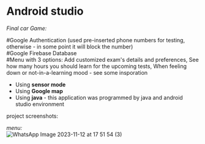 # Android studio

_Final car Game:_


#Google Authentication (used pre-inserted phone numbers for testing, otherwise - in some point it will block the number) <br />
#Google Firebase Database<br />
#Menu with 3 options: Add customized exam's details and preferences, See how many hours you should learn for the upcoming tests, When feeling down or not-in-a-learning mood - see some insporation <br />


* Using **sensor mode**
* Using **Google map** 
* Using **java** - this application was programmed by java and android studio environment

project screenshots:

*menu:* <br>
![WhatsApp Image 2023-11-12 at 17 51 54 (3)](https://github.com/sapir852/carGame_Final_project/assets/46643472/a1e7c65d-0d83-4396-aa8b-926d671f7534)
